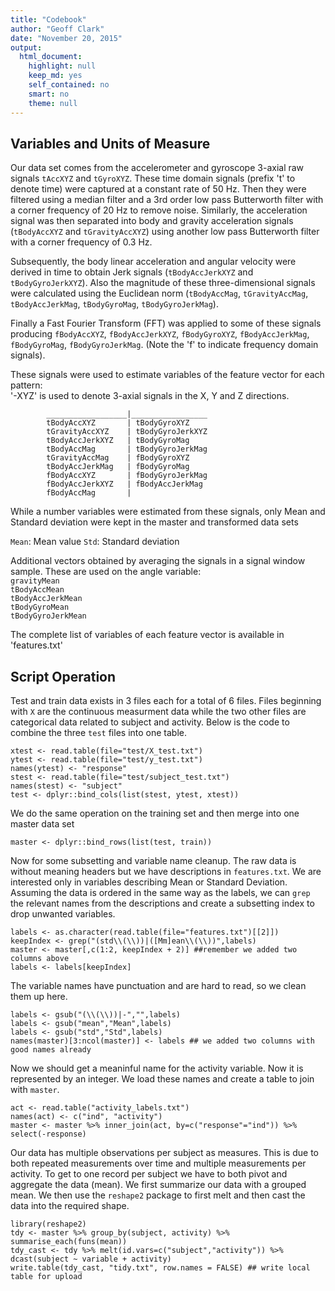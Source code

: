 ```yaml
---
title: "Codebook"
author: "Geoff Clark"
date: "November 20, 2015"
output:
  html_document:
    highlight: null
    keep_md: yes
    self_contained: no
    smart: no
    theme: null
---
```

## Variables and Units of Measure
Our data set comes from the accelerometer and gyroscope 3-axial raw signals `tAccXYZ` and `tGyroXYZ`. These time domain signals (prefix 't' to denote time) were captured at a constant rate of 50 Hz. Then they were filtered using a median filter and a 3rd order low pass Butterworth filter with a corner frequency of 20 Hz to remove noise. Similarly, the acceleration signal was then separated into body and gravity acceleration signals (`tBodyAccXYZ` and `tGravityAccXYZ`) using another low pass Butterworth filter with a corner frequency of 0.3 Hz. 

Subsequently, the body linear acceleration and angular velocity were derived in time to obtain Jerk signals (`tBodyAccJerkXYZ` and `tBodyGyroJerkXYZ`). Also the magnitude of these three-dimensional signals were calculated using the Euclidean norm (`tBodyAccMag`, `tGravityAccMag`, `tBodyAccJerkMag`, `tBodyGyroMag`, `tBodyGyroJerkMag`). 

Finally a Fast Fourier Transform (FFT) was applied to some of these signals producing `fBodyAccXYZ`, `fBodyAccJerkXYZ`, `fBodyGyroXYZ`, `fBodyAccJerkMag`, `fBodyGyroMag`, `fBodyGyroJerkMag`. (Note the 'f' to indicate frequency domain signals). 

These signals were used to estimate variables of the feature vector for each pattern:  
'-XYZ' is used to denote 3-axial signals in the X, Y and Z directions.

            __________________|_________________
            tBodyAccXYZ       | tBodyGyroXYZ
            tGravityAccXYZ    | tBodyGyroJerkXYZ
            tBodyAccJerkXYZ   | tBodyGyroMag
            tBodyAccMag       | tBodyGyroJerkMag
            tGravityAccMag    | fBodyGyroXYZ
            tBodyAccJerkMag   | fBodyGyroMag
            fBodyAccXYZ       | fBodyGyroJerkMag
            fBodyAccJerkXYZ   | fBodyAccJerkMag
            fBodyAccMag       |

While a number variables were estimated from these signals, only Mean and Standard deviation were kept in the master and transformed data sets 

`Mean`: Mean value
`Std`: Standard deviation

Additional vectors obtained by averaging the signals in a signal window sample. These are used on the angle variable:  
`gravityMean`  
`tBodyAccMean`  
`tBodyAccJerkMean`  
`tBodyGyroMean`  
`tBodyGyroJerkMean`  

The complete list of variables of each feature vector is available in 'features.txt'

## Script Operation

Test and train data exists in 3 files each for a total of 6 files. Files beginning with `X` are the continuous measurment data while the two other files are categorical data related to subject and activity. Below is the code to combine the three `test` files into one table. 

```
xtest <- read.table(file="test/X_test.txt")
ytest <- read.table(file="test/y_test.txt")
names(ytest) <- "response"
stest <- read.table(file="test/subject_test.txt")
names(stest) <- "subject"
test <- dplyr::bind_cols(list(stest, ytest, xtest))
```
We do the same operation on the training set and then merge into one master data set

```
master <- dplyr::bind_rows(list(test, train))
```

Now for some subsetting and variable name cleanup. The raw data is without meaning headers but we have descriptions in `features.txt`. We are interested only in variables describing Mean or Standard Deviation. Assuming the data is ordered in the same way as the labels, we can `grep` the relevant names from the descriptions and create a subsetting index to drop unwanted variables.

```
labels <- as.character(read.table(file="features.txt")[[2]])
keepIndex <- grep("(std\\(\\))|([Mm]ean\\(\\))",labels)
master <- master[,c(1:2, keepIndex + 2)] ##remember we added two columns above
labels <- labels[keepIndex]
```
The variable names have punctuation and are hard to read, so we clean them up here.

```
labels <- gsub("(\\(\\))|-","",labels)
labels <- gsub("mean","Mean",labels)
labels <- gsub("std","Std",labels)
names(master)[3:ncol(master)] <- labels ## we added two columns with good names already
```
Now we should get a meaninful name for the activity variable. Now it is represented by an integer. We load these names and create a table to join with `master`.

```
act <- read.table("activity_labels.txt")
names(act) <- c("ind", "activity")
master <- master %>% inner_join(act, by=c("response"="ind")) %>% select(-response) 
```
Our data has multiple observations per subject as measures. This is due to both repeated measurements over time and multiple measurements per activity. To get to one record per subject we have to both pivot and aggregate the data (mean). We first summarize our data with a grouped mean. We then use the `reshape2` package to first melt and then cast the data into the required shape. 

```
library(reshape2)
tdy <- master %>% group_by(subject, activity) %>% summarise_each(funs(mean))
tdy_cast <- tdy %>% melt(id.vars=c("subject","activity")) %>% dcast(subject ~ variable + activity)
write.table(tdy_cast, "tidy.txt", row.names = FALSE) ## write local table for upload
```